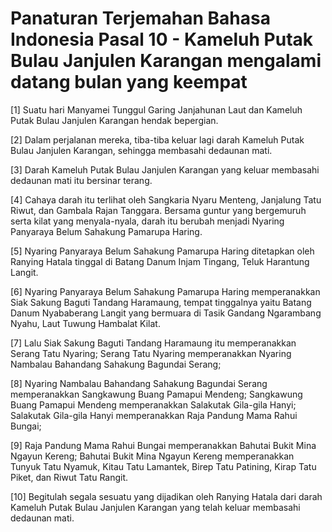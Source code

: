 # Panaturan Terjemahan Bahasa Indonesia Pasal 10 - Kameluh Putak Bulau Janjulen Karangan mengalami datang bulan yang keempat

[1] Suatu hari Manyamei Tunggul Garing Janjahunan Laut dan Kameluh Putak Bulau Janjulen Karangan hendak bepergian.

[2] Dalam perjalanan mereka, tiba-tiba keluar lagi darah Kameluh Putak Bulau Janjulen Karangan, sehingga membasahi dedaunan mati.

[3] Darah Kameluh Putak Bulau Janjulen Karangan yang keluar membasahi dedaunan mati itu bersinar terang.

[4] Cahaya darah itu terlihat oleh Sangkaria Nyaru Menteng, Janjalung Tatu Riwut, dan Gambala Rajan Tanggara. Bersama guntur yang bergemuruh serta kilat yang menyala-nyala, darah itu berubah menjadi Nyaring Panyaraya Belum Sahakung Pamarupa Haring.

[5] Nyaring Panyaraya Belum Sahakung Pamarupa Haring ditetapkan oleh Ranying Hatala tinggal di Batang Danum Injam Tingang, Teluk Harantung Langit.

[6] Nyaring Panyaraya Belum Sahakung Pamarupa Haring memperanakkan Siak Sakung Baguti Tandang Haramaung, tempat tinggalnya yaitu Batang Danum Nyababerang Langit yang bermuara di Tasik Gandang Ngarambang Nyahu, Laut Tuwung Hambalat Kilat.

[7] Lalu Siak Sakung Baguti Tandang Haramaung itu memperanakkan Serang Tatu Nyaring; Serang Tatu Nyaring memperanakkan Nyaring Nambalau Bahandang Sahakung Bagundai Serang;

[8] Nyaring Nambalau Bahandang Sahakung Bagundai Serang memperanakkan Sangkawung Buang Pamapui Mendeng; Sangkawung Buang Pamapui Mendeng memperanakkan Salakutak Gila-gila Hanyi; Salakutak Gila-gila Hanyi memperanakkan Raja Pandung Mama Rahui Bungai;

[9] Raja Pandung Mama Rahui Bungai memperanakkan Bahutai Bukit Mina Ngayun Kereng; Bahutai Bukit Mina Ngayun Kereng memperanakkan Tunyuk Tatu Nyamuk, Kitau Tatu Lamantek, Birep Tatu Patining, Kirap Tatu Piket, dan Riwut Tatu Rangit.

[10] Begitulah segala sesuatu yang dijadikan oleh Ranying Hatala dari darah Kameluh Putak Bulau Janjulen Karangan yang telah keluar membasahi dedaunan mati.
